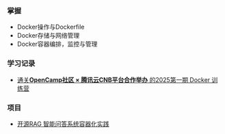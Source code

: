 ### 掌握
- Docker操作与Dockerfile
- Docker存储与网络管理
- Docker容器编排，监控与管理
### 学习记录
- [通关**OpenCamp社区 × 腾讯云CNB平台合作举办** 的2025第一期 Docker 训练营](https://opencamp.cn/Docker/camp/202501)
### 项目
- [开源RAG 智能问答系统容器化实践](4.0%20项目实战/RAG%20智能问答系统容器化实践/README.md)
